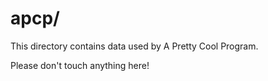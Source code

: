 # apcp/

This directory contains data used by A Pretty Cool Program.

Please don't touch anything here!
